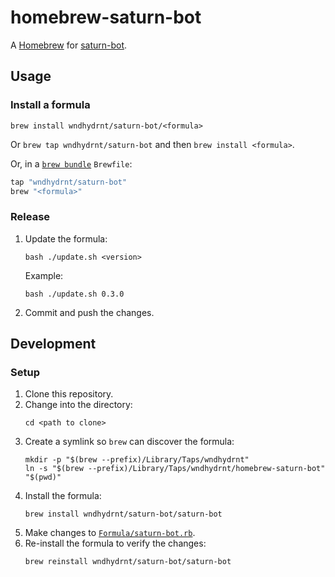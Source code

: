 # homebrew-saturn-bot

A [Homebrew](https://brew.sh) for [saturn-bot](https://github.com/wndhydrnt/saturn-bot).

## Usage

### Install a formula

`brew install wndhydrnt/saturn-bot/<formula>`

Or `brew tap wndhydrnt/saturn-bot` and then `brew install <formula>`.

Or, in a [`brew bundle`](https://github.com/Homebrew/homebrew-bundle) `Brewfile`:

```ruby
tap "wndhydrnt/saturn-bot"
brew "<formula>"
```

### Release

1. Update the formula:
   ```shell
   bash ./update.sh <version>
   ```
   Example:
   ```shell
   bash ./update.sh 0.3.0
   ```
2. Commit and push the changes.

## Development

### Setup

1. Clone this repository.
2. Change into the directory:
   ```shell
   cd <path to clone>
   ```
3. Create a symlink so `brew` can discover the formula:
   ```shell
   mkdir -p "$(brew --prefix)/Library/Taps/wndhydrnt"
   ln -s "$(brew --prefix)/Library/Taps/wndhydrnt/homebrew-saturn-bot" "$(pwd)"
   ```
4. Install the formula:
   ```shell
   brew install wndhydrnt/saturn-bot/saturn-bot
   ```
5. Make changes to [`Formula/saturn-bot.rb`](./Formula/saturn-bot.rb).
6. Re-install the formula to verify the changes:
   ```shell
   brew reinstall wndhydrnt/saturn-bot/saturn-bot
   ```
